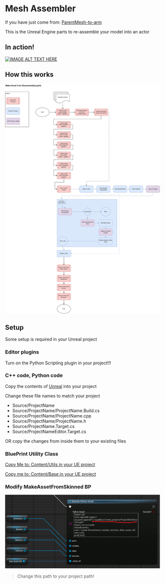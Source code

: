 # Mesh Assembler

If you have just come from: [ParentMesh-to-arm](https://github.com/aurorasean/ParentMesh-to-arm)

This is the Unreal Engine parts to re-assemble your model into an actor

## In action!

[![IMAGE ALT TEXT HERE](https://img.youtube.com/vi/B69tCFwTPr8/0.jpg)](https://www.youtube.com/watch?v=B69tCFwTPr8)

## How this works

![alt text](<Docs/Make Asset from Disassembled parts.drawio.png>)

## Setup

Some setup is required in your Unreal project

### Editor plugins

Turn on the Python Scripting plugin in your project!!!

### C++ code, Python code

Copy the contents of [Unreal](/Unreal/) into your project

Change these file names to match your project

- Source/ProjectName
- Source/ProjectName/ProjectName.Build.cs
- Source/ProjectName/ProjectName.cpp
- Source/ProjectName/ProjectName.h
- Source/ProjectName.Target.cs
- Source/ProjectNameEditor.Target.cs

OR copy the changes from inside them to your existing files

### BluePrint Utility Class

[Copy Me to: Content/Utils in your UE project](Blueprint/MakeBase.uasset)

[Copy me to: Content/Base in your UE project](Blueprint/Base.uasset)


### Modify MakeAssetFromSkinned BP

![Change this path to your project](Docs/image.png)

> Change this path to your project path!